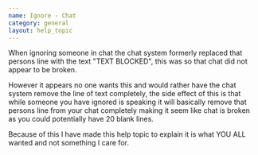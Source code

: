 ```yaml
---
name: Ignore - Chat
category: general
layout: help_topic
---
```

When ignoring someone in chat the chat system formerly replaced that persons line with the text "TEXT BLOCKED", this was so that chat did not appear to be broken.

However it appears no one wants this and would rather have the chat system remove the line of text completely, the side effect of this is that while someone you have ignored is speaking it will basically remove that persons line from your chat completely making it seem like chat is broken as you could potentially have 20 blank lines.

Because of this I have made this help topic to explain it is what YOU ALL wanted and not something I care for.